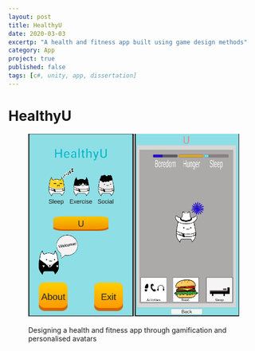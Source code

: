 ```yaml
---
layout: post
title: HealthyU
date: 2020-03-03
excertp: "A health and fitness app built using game design methods"
category: App
project: true
published: false
tags: [c#, unity, app, dissertation]
---
```


# HealthyU
<figure> 
    <img src="../assets/img/healthyumain.PNG">   

  Designing a health and fitness app through gamification and personalised avatars
 </figure>
    

